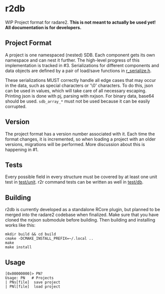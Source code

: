 # r2db

WIP Project format for radare2.
**This is not meant to actually be used yet! All documentation is for developers.**

## Project Format

A project is one namespaced (nested) SDB.
Each component gets its own namespace and can nest it further.
The high-level progress of this implementation is tracked in #3.
Serializations for different components and data objects are defined by a pair of load/save functions in [r_serialize.h](include/r_serialize.h).

These serializations MUST correctly handle all edge cases that may occur in the data, such as special characters or '\0' characters.
To do this, json can be used in values, which will take care of all necessary escaping.
Printing json is done with pj, parsing with nxjson. For binary data, base64 should be used.
`sdb_array_*` must not be used because it can be easily corrupted.

## Version

The project format has a version number associated with it.
Each time the format changes, it is incremented, so when loading a project with an older versions, migrations will be performed.
More discussion about this is happening in #1.

## Tests

Every possible field in every structure must be covered by at least one unit test in [test/unit](test/unit).
r2r command tests can be written as well in [test/db](test/db).

## Building

r2db is currently developed as a standalone RCore plugin, but planned to be merged into the radare2 codebase when finalized.
Make sure that you have cloned the nxjson submodule before building.
Then building and installing works like this:

```
mkdir build && cd build
cmake -DCMAKE_INSTALL_PREFIX=~/.local ..
make
make install
```

## Usage

```
[0x00000000]> PN?
Usage: PN   # Projects
| PNs[file]  save project
| PNl[file]  load project
```

